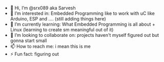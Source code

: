 - 👋 Hi, I’m @srx089 aka Sarvesh
- 👀 I’m interested in: Embedded Programming like to work with uC like Arduino, ESP and .... (still adding things here)
- 🌱 I’m currently learning: What Embedded Programming is all about + Linux (learning to create sm meaningful out of it)
- 💞️ I’m looking to collaborate on: projects haven't myself figured out but gonna start small 
- 📫 How to reach me: i mean this is me 
- ⚡ Fun fact: figuring out

<!---
srx089/srx089 is a ✨ special ✨ repository because its `README.md` (this file) appears on your GitHub profile.
You can click the Preview link to take a look at your changes.
--->
